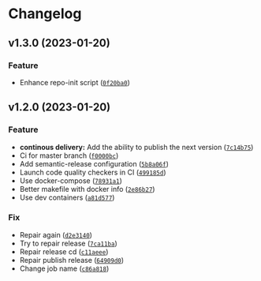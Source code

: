 # Changelog

<!--next-version-placeholder-->

## v1.3.0 (2023-01-20)
### Feature
* Enhance repo-init script ([`0f20ba0`](https://github.com/ademoverflow/python-template/commit/0f20ba023db98be546d18d457d295b438cb08426))

## v1.2.0 (2023-01-20)
### Feature
* **continous delivery:** Add the ability to publish the next version ([`7c14b75`](https://github.com/ademoverflow/python-template/commit/7c14b7585ab74dad8cfa867eb5ed60feca3ddd65))
* Ci for master branch ([`f0000bc`](https://github.com/ademoverflow/python-template/commit/f0000bc026bacf97d5dfe7ec0b53b57a42712cb9))
* Add semantic-release configuration ([`5b8a06f`](https://github.com/ademoverflow/python-template/commit/5b8a06fdbf97c6ca114c2b2fb6aaad350874a3d0))
* Launch code quality checkers in CI ([`499185d`](https://github.com/ademoverflow/python-template/commit/499185d3a94b7b2e73eb92d63d452f2ce01bef87))
* Use docker-compose ([`78931a1`](https://github.com/ademoverflow/python-template/commit/78931a1ee535eb413f8b15008da5b2df75644a74))
* Better makefile with docker info ([`2e86b27`](https://github.com/ademoverflow/python-template/commit/2e86b2710be3136d983435fc5be6131a586a68d0))
* Use dev containers ([`a81d577`](https://github.com/ademoverflow/python-template/commit/a81d5776ccbdb4e7a8a804e81419fc5485453955))

### Fix
* Repair again ([`d2e3140`](https://github.com/ademoverflow/python-template/commit/d2e3140ee3ace11a150b796feb6d9036f39cdc11))
* Try to repair release ([`7ca11ba`](https://github.com/ademoverflow/python-template/commit/7ca11bad2230133d2fb72177e9e06ad5431ff207))
* Repair release cd ([`c11aeee`](https://github.com/ademoverflow/python-template/commit/c11aeeed9e2c87eb2bf7c6432f06f99913c87458))
* Repair publish release ([`64909d0`](https://github.com/ademoverflow/python-template/commit/64909d0104ff2d2ea5c4561bf1fb146f1f5eb7fa))
* Change job name ([`c86a818`](https://github.com/ademoverflow/python-template/commit/c86a818b3d7a298f7bcc69f91e430bf13bab7a38))
